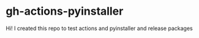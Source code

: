 # gh-actions-pyinstaller
Hi! I created this repo to test actions and pyinstaller and release packages
